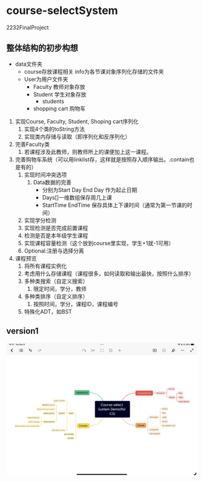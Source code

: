 # course-selectSystem
 2232FinalProject


## 整体结构的初步构想
- data文件夹
  - course存放课程相关 info为各节课对象序列化存储的文件夹
  - User为用户文件夹
    - Faculty 教师对象存放
    - Student 学生对象存放
      - students
    - shopping cart 购物车
1. 实现Course, Faculty, Student, Shoping cart序列化
   1. 实现4个类的toString方法
   2. 实现类内存储与读取（即序列化和反序列化）
2. 完善Faculty类
   1. 若课程涉及此教师，则教师所上的课便加上这一课程。
3. 完善购物车系统（可以用linklist存，这样就是按照存入顺序输出。.contain也是有的）
   1. 实现时间冲突选项
      1. Data数据的完善
         - 分别为Start Day End Day 作为起止日期
         - Days[]一维数组保存周几上课
         - StartTime EndTime 保存具体上下课时间（通常为第一节课的时间）
   2. 实现学分检测
   3. 实现检测是否完成前置课程
   4. 检测是否是本年级学生课程
   5. 实现课程容量检测（这个放到course里实现，学生+1就-1可用）
   6. Optional:注册与选择分离
4. 课程预览
   1. 将所有课程实例化
   2. 考虑用什么存储课程（课程很多，如何读取和输出最快，按照什么排序）
   3. 多种类搜索（自定义搜索）
      1. 限定时间，学分，教师
   4. 多种类排序（自定义排序）
      1. 按照时间，学分，课程ID，课程编号
   5. 特殊化ADT，如BST



## version1
![](Picture/outline.jpg)